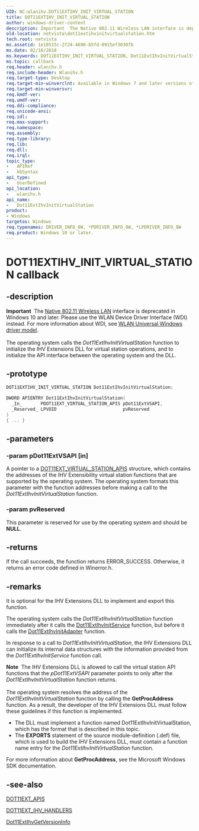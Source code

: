 ```yaml
---
UID: NC:wlanihv.DOT11EXTIHV_INIT_VIRTUAL_STATION
title: DOT11EXTIHV_INIT_VIRTUAL_STATION
author: windows-driver-content
description: Important  The Native 802.11 Wireless LAN interface is deprecated in Windows 10 and later.
old-location: netvista\dot11extihvinitvirtualstation.htm
tech.root: netvista
ms.assetid: 1e18515c-2f24-4690-b5fd-0915ef30307b
ms.date: 02/16/2018
ms.keywords: DOT11EXTIHV_INIT_VIRTUAL_STATION, Dot11ExtIhvInitVirtualStation, Dot11ExtIhvInitVirtualStation callback function [Network Drivers Starting with Windows Vista], Native_802.11_IHV_Ext_1daef8e4-6444-447a-b7a7-0189715a6ab9.xml, netvista.dot11extihvinitvirtualstation, wlanihv/Dot11ExtIhvInitVirtualStation
ms.topic: callback
req.header: wlanihv.h
req.include-header: Wlanihv.h
req.target-type: Desktop
req.target-min-winverclnt: Available in Windows 7 and later versions of the Windows operating   systems.
req.target-min-winversvr:
req.kmdf-ver:
req.umdf-ver:
req.ddi-compliance:
req.unicode-ansi:
req.idl:
req.max-support:
req.namespace:
req.assembly:
req.type-library:
req.lib:
req.dll:
req.irql:
topic_type:
-	APIRef
-	kbSyntax
api_type:
-	UserDefined
api_location:
-	wlanihv.h
api_name:
-	Dot11ExtIhvInitVirtualStation
product:
- Windows
targetos: Windows
req.typenames: DRIVER_INFO_8W, *PDRIVER_INFO_8W, *LPDRIVER_INFO_8W
req.product: Windows 10 or later.
---
```


# DOT11EXTIHV_INIT_VIRTUAL_STATION callback


## -description


<div class="alert"><b>Important</b>  The <a href="https://msdn.microsoft.com/library/windows/hardware/ff560689">Native 802.11 Wireless LAN</a> interface is deprecated in Windows 10 and later. Please use the WLAN Device Driver Interface (WDI) instead. For more information about WDI, see <a href="https://msdn.microsoft.com/6EF92E34-7BC9-465E-B05D-2BCB29165A18">WLAN Universal Windows driver model</a>.</div><div> </div>The operating system calls the
  <i>Dot11ExtIhvInitVirtualStation</i> function to initialize the IHV Extensions DLL for virtual station
  operations, and to initialize the API interface between the operating system and the DLL.


## -prototype


```cpp
DOT11EXTIHV_INIT_VIRTUAL_STATION Dot11ExtIhvInitVirtualStation;

DWORD APIENTRY Dot11ExtIhvInitVirtualStation(
  _In_       PDOT11EXT_VIRTUAL_STATION_APIS pDot11ExtVSAPI,
  _Reserved_ LPVOID                         pvReserved
)
{ ... }
```


## -parameters




### -param pDot11ExtVSAPI [in]

A pointer to a
     <a href="..\wlanihv\ns-wlanihv-_dot11ext_virtual_station_apis.md">
     DOT11EXT_VIRTUAL_STATION_APIS</a> structure, which contains the addresses of the IHV Extensibility
     virtual station functions that are supported by the operating system. The operating system formats this
     parameter with the function addresses before making a call to the
     <i>Dot11ExtIhvInitVirtualStation</i> function.


### -param pvReserved

This parameter is reserved for use by the operating system and should be <b>NULL</b>.


## -returns



If the call succeeds, the function returns ERROR_SUCCESS. Otherwise, it returns an error code
     defined in
     Winerror.h.




## -remarks



It is optional for the IHV Extensions DLL to implement and export this function.

The operating system calls the
    <i>Dot11ExtIhvInitVirtualStation</i> function immediately after it calls the
    <a href="..\wlanihv\nc-wlanihv-dot11extihv_init_service.md">Dot11ExtIhvInitService</a> function,
    but before it calls the
    <a href="..\wlanihv\nc-wlanihv-dot11extihv_init_adapter.md">
    Dot11ExtIhvInitAdapter</a> function.

In response to a call to
    <i>Dot11ExtIhvInitVirtualStation</i>, the IHV Extensions DLL can initialize its internal data structures
    with the information provided from the
    <i>Dot11ExtIhvInitService</i> function call.

<div class="alert"><b>Note</b>  The IHV Extensions DLL is allowed to call the virtual station API functions that
    the
    <i>pDot11ExtVSAPI</i> parameter points to only after the
    <i>Dot11ExtIhvInitVirtualStation</i> function returns.</div>
<div> </div>
The operating system resolves the address of the
    <i>Dot11ExtIhvInitVirtualStation</i> function by calling the
    <b>GetProcAddress</b> function. As a result, the developer of the IHV Extensions DLL must follow these
    guidelines if this function is implemented.

<ul>
<li>
The DLL must implement a function named Dot11ExtIhvInitVirtualStation, which has the format that is
      described in this topic.

</li>
<li>
The
      <b>EXPORTS</b> statement of the source module-definition (.def) file, which is used to build the IHV
      Extensions DLL, must contain a function name entry for the
      <i>Dot11ExtIhvInitVirtualStation</i> function.

</li>
</ul>
For more information about
    <b>GetProcAddress</b>, see the Microsoft Windows SDK documentation.




## -see-also

<a href="..\wlanihv\ns-wlanihv-_dot11ext_apis.md">DOT11EXT_APIS</a>



<a href="..\wlanihv\ns-wlanihv-_dot11ext_ihv_handlers.md">DOT11EXT_IHV_HANDLERS</a>



<a href="..\wlanihv\nc-wlanihv-dot11extihv_get_version_info.md">Dot11ExtIhvGetVersionInfo</a>



 

 


